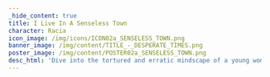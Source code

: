 ```yaml
---
_hide_content: true
title: I Live In A Senseless Town
character: Racia
icon_image: /img/icons/ICON02a_SENSELESS_TOWN.png
banner_image: /img/content/TITLE_-_DESPERATE_TIMES.png
poster_image: /img/content/POSTER02a_SENSELESS_TOWN.png
desc_html: 'Dive into the tortured and erratic mindscape of a young woman (Racia Aster) as she feverishly imagines a bleak future, and the options open to her and her society within it, over the course of one day in a charming cafe in their Senseless Town. 15 pages.'
---
```

